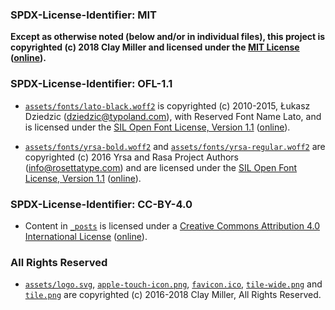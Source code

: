 ### SPDX-License-Identifier: MIT

**Except as otherwise noted (below and/or in individual files), this project is copyrighted (c) 2018 Clay Miller and licensed under the [MIT License](LICENSE-MIT) ([online](https://opensource.org/licenses/MIT)).**

### SPDX-License-Identifier: OFL-1.1

- [`assets/fonts/lato-black.woff2`](assets/fonts/lato-black.woff2) is copyrighted (c) 2010-2015, Łukasz Dziedzic (dziedzic@typoland.com), with Reserved Font Name Lato, and is licensed under the [SIL Open Font License, Version 1.1](LICENSE-OFL-1.1) ([online](https://scripts.sil.org/OFL)).

- [`assets/fonts/yrsa-bold.woff2`](assets/fonts/yrsa-bold.woff2) and [`assets/fonts/yrsa-regular.woff2`](assets/fonts/yrsa-regular.woff2) are copyrighted (c) 2016 Yrsa and Rasa Project Authors (info@rosettatype.com) and are licensed under the [SIL Open Font License, Version 1.1](LICENSE-OFL-1.1) ([online](https://scripts.sil.org/OFL)).

### SPDX-License-Identifier: CC-BY-4.0

- Content in [`_posts`](_posts) is licensed under a [Creative Commons Attribution 4.0 International License](LICENSE-CC-BY-4.0) ([online](https://creativecommons.org/licenses/by/4.0/legalcode)).

### All Rights Reserved

- [`assets/logo.svg`](assets/logo.svg), [`apple-touch-icon.png`](apple-touch-icon.png), [`favicon.ico`](favicon.ico), [`tile-wide.png`](tile-wide.png) and [`tile.png`](tile.png) are copyrighted (c) 2016-2018 Clay Miller, All Rights Reserved.
